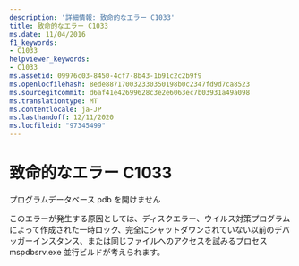```yaml
---
description: '詳細情報: 致命的なエラー C1033'
title: 致命的なエラー C1033
ms.date: 11/04/2016
f1_keywords:
- C1033
helpviewer_keywords:
- C1033
ms.assetid: 09976c03-8450-4cf7-8b43-1b91c2c2b9f9
ms.openlocfilehash: 8ede887170032330350198b0c2347fd9d7ca8523
ms.sourcegitcommit: d6af41e42699628c3e2e6063ec7b03931a49a098
ms.translationtype: MT
ms.contentlocale: ja-JP
ms.lasthandoff: 12/11/2020
ms.locfileid: "97345499"
---
```

# <a name="fatal-error-c1033"></a>致命的なエラー C1033

プログラムデータベース pdb を開けません

このエラーが発生する原因としては、ディスクエラー、ウイルス対策プログラムによって作成された一時ロック、完全にシャットダウンされていない以前のデバッガーインスタンス、または同じファイルへのアクセスを試みるプロセス mspdbsrv.exe 並行ビルドが考えられます。

